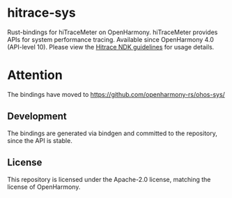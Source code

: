 # hitrace-sys

Rust-bindings for hiTraceMeter on OpenHarmony. hiTraceMeter provides APIs for system performance tracing.
Available since OpenHarmony 4.0 (API-level 10).
Please view the [Hitrace NDK guidelines] for usage details. 

# Attention

The bindings have moved to https://github.com/openharmony-rs/ohos-sys/


[Hitrace NDK guidelines]: https://gitee.com/openharmony/docs/blob/master/zh-cn/application-dev/dfx/hitracemeter-guidelines-ndk.md

## Development

The bindings are generated via bindgen and committed to the repository, since the
API is stable.

## License

This repository is licensed under the Apache-2.0 license, matching the license of OpenHarmony.
